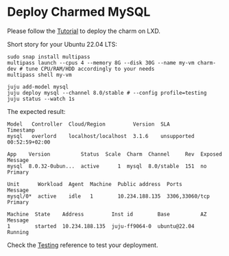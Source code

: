 # Deploy Charmed MySQL

Please follow the [Tutorial](/t/9922) to deploy the charm on LXD.

Short story for your Ubuntu 22.04 LTS:
```shell
sudo snap install multipass
multipass launch --cpus 4 --memory 8G --disk 30G --name my-vm charm-dev # tune CPU/RAM/HDD accordingly to your needs
multipass shell my-vm

juju add-model mysql
juju deploy mysql --channel 8.0/stable # --config profile=testing
juju status --watch 1s
```

The expected result:
```shell
Model   Controller  Cloud/Region         Version  SLA          Timestamp
mysql   overlord    localhost/localhost  3.1.6    unsupported  00:52:59+02:00

App    Version          Status  Scale  Charm  Channel     Rev  Exposed  Message
mysql  8.0.32-0ubun...  active      1  mysql  8.0/stable  151  no       Primary

Unit      Workload  Agent  Machine  Public address  Ports           Message
mysql/0*  active    idle   1        10.234.188.135  3306,33060/tcp  Primary

Machine  State    Address         Inst id        Base          AZ  Message
1        started  10.234.188.135  juju-ff9064-0  ubuntu@22.04      Running
```

Check the [Testing](/t/11770) reference to test your deployment.